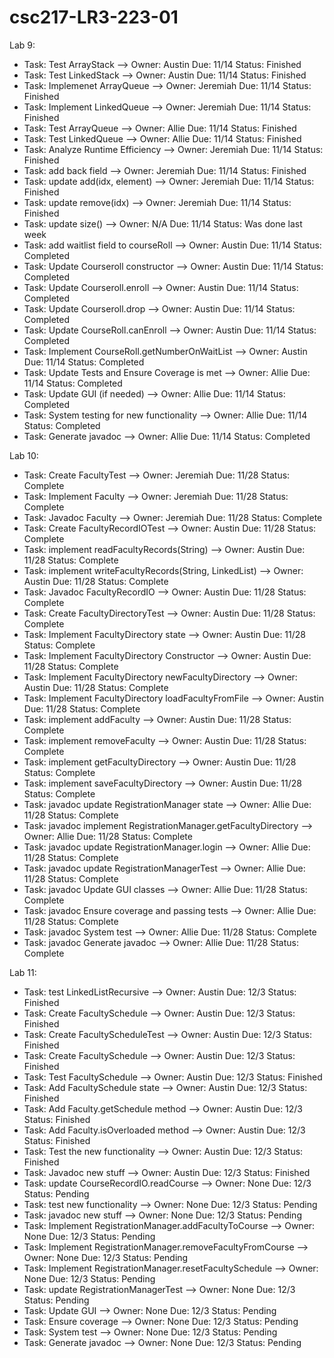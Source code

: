 # csc217-LR3-223-01

Lab 9:


- Task: Test ArrayStack --> Owner: Austin Due: 11/14 Status: Finished
- Task: Test LinkedStack --> Owner: Austin  Due: 11/14 Status: Finished
- Task: Implemenet ArrayQueue --> Owner: Jeremiah Due: 11/14 Status: Finished
- Task: Implement LinkedQueue --> Owner: Jeremiah Due: 11/14 Status: Finished
- Task: Test ArrayQueue --> Owner: Allie Due: 11/14 Status: Finished
- Task: Test LinkedQueue --> Owner: Allie Due: 11/14 Status: Finished
- Task: Analyze Runtime Efficiency --> Owner: Jeremiah  Due: 11/14 Status: Finished
- Task: add back field --> Owner: Jeremiah Due: 11/14 Status: Finished
- Task: update add(idx, element) --> Owner: Jeremiah Due: 11/14 Status: Finished
- Task: update remove(idx) --> Owner: Jeremiah Due: 11/14 Status: Finished
- Task: update size() --> Owner: N/A Due: 11/14 Status: Was done last week
- Task: add waitlist field to courseRoll --> Owner: Austin Due: 11/14 Status: Completed
- Task: Update Courseroll constructor --> Owner: Austin Due: 11/14 Status: Completed
- Task: Update Courseroll.enroll --> Owner: Austin Due: 11/14 Status: Completed
- Task: Update Courseroll.drop --> Owner: Austin Due: 11/14 Status: Completed
- Task: Update CourseRoll.canEnroll --> Owner: Austin Due: 11/14 Status: Completed
- Task: Implement CourseRoll.getNumberOnWaitList --> Owner: Austin Due: 11/14 Status: Completed
- Task: Update Tests and Ensure Coverage is met --> Owner: Allie Due: 11/14 Status: Completed
- Task: Update GUI (if needed) --> Owner: Allie Due: 11/14 Status: Completed
- Task: System testing for new functionality --> Owner: Allie Due: 11/14 Status: Completed
- Task: Generate javadoc --> Owner: Allie Due: 11/14 Status: Completed

Lab 10:

- Task: Create FacultyTest --> Owner: Jeremiah Due: 11/28 Status: Complete
- Task: Implement Faculty --> Owner: Jeremiah Due: 11/28 Status: Complete
- Task: Javadoc Faculty --> Owner: Jeremiah Due: 11/28 Status: Complete
- Task: Create FacultyRecordIOTest --> Owner: Austin Due: 11/28 Status: Complete
- Task: implement readFacultyRecords(String) --> Owner: Austin Due: 11/28 Status: Complete
- Task: implement writeFacultyRecords(String, LinkedList<Faculty>) --> Owner: Austin Due: 11/28 Status: Complete
- Task: Javadoc FacultyRecordIO --> Owner: Austin Due: 11/28 Status: Complete
- Task: Create FacultyDirectoryTest --> Owner: Austin Due: 11/28 Status: Complete
- Task: Implement FacultyDirectory state --> Owner: Austin Due: 11/28 Status: Complete
- Task: Implement FacultyDirectory Constructor --> Owner: Austin Due: 11/28 Status: Complete
- Task: Implement FacultyDirectory newFacultyDirectory --> Owner: Austin Due: 11/28 Status: Complete
- Task: Implement FacultyDirectory loadFacultyFromFile --> Owner: Austin Due: 11/28 Status: Complete
- Task: implement addFaculty --> Owner: Austin Due: 11/28 Status: Complete
- Task: implement removeFaculty --> Owner: Austin Due: 11/28 Status: Complete
- Task: implement getFacultyDirectory --> Owner: Austin Due: 11/28 Status: Complete
- Task: implement saveFacultyDirectory --> Owner: Austin Due: 11/28 Status: Complete
- Task: javadoc update RegistrationManager state --> Owner: Allie Due: 11/28 Status: Complete
- Task: javadoc implement RegistrationManager.getFacultyDirectory --> Owner: Allie Due: 11/28 Status: Complete
- Task: javadoc update RegistrationManager.login --> Owner: Allie Due: 11/28 Status: Complete
- Task: javadoc update RegistrationManagerTest --> Owner: Allie Due: 11/28 Status: Complete
- Task: javadoc Update GUI classes --> Owner: Allie Due: 11/28 Status: Complete
- Task: javadoc Ensure coverage and passing tests --> Owner: Allie Due: 11/28 Status: Complete
- Task: javadoc System test --> Owner: Allie Due: 11/28 Status: Complete
- Task: javadoc Generate javadoc --> Owner: Allie Due: 11/28 Status: Complete
  
 Lab 11:
- Task: test LinkedListRecursive --> Owner: Austin Due: 12/3 Status: Finished
- Task: Create FacultySchedule --> Owner: Austin Due: 12/3 Status: Finished
- Task: Create FacultyScheduleTest --> Owner: Austin Due: 12/3 Status: Finished
- Task: Create FacultySchedule --> Owner: Austin Due: 12/3 Status: Finished
- Task: Test FacultySchedule --> Owner: Austin Due: 12/3 Status: Finished
- Task: Add FacultySchedule state --> Owner: Austin Due: 12/3 Status: Finished
- Task: Add Faculty.getSchedule method --> Owner: Austin Due: 12/3 Status: Finished
- Task: Add Faculty.isOverloaded method --> Owner: Austin Due: 12/3 Status: Finished
- Task: Test the new functionality --> Owner: Austin Due: 12/3 Status: Finished
- Task: Javadoc new stuff --> Owner: Austin Due: 12/3 Status: Finished
- Task: update CourseRecordIO.readCourse --> Owner: None Due: 12/3 Status: Pending
- Task: test new functionality --> Owner: None Due: 12/3 Status: Pending
- Task: javadoc new stuff --> Owner: None Due: 12/3 Status: Pending
- Task: Implement RegistrationManager.addFacultyToCourse --> Owner: None Due: 12/3 Status: Pending
- Task: Implement RegistrationManager.removeFacultyFromCourse --> Owner: None Due: 12/3 Status: Pending
- Task: Implement RegistrationManager.resetFacultySchedule --> Owner: None Due: 12/3 Status: Pending
- Task: update RegistrationManagerTest --> Owner: None Due: 12/3 Status: Pending
- Task: Update GUI --> Owner: None Due: 12/3 Status: Pending
- Task: Ensure coverage --> Owner: None Due: 12/3 Status: Pending
- Task: System test --> Owner: None Due: 12/3 Status: Pending
- Task: Generate javadoc --> Owner: None Due: 12/3 Status: Pending
 
